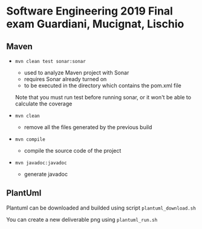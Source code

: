# Software Engineering 2019 Final exam Guardiani, Mucignat, Lischio


## Maven

* `mvn clean test sonar:sonar`
    * used to analyze Maven project with Sonar
    * requires Sonar already turned on 
    * to be executed in the directory which contains the pom.xml file
    
    Note that you must run test before running sonar, or it won't be able to calculate the coverage
    
* `mvn clean`
    * remove all the files generated by the previous build
    
* `mvn compile`
    * compile the source code of the project
    
* `mvn javadoc:javadoc`
    * generate javadoc
    
## PlantUml

Plantuml can be downloaded and builded using script `plantuml_download.sh`

You can create a new deliverable png using `plantuml_run.sh`

